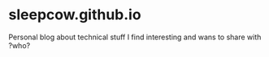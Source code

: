 # sleepcow.github.io
Personal blog about technical stuff I find interesting and wans to share with ?who?
